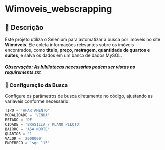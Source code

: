 
# Wimoveis_webscrapping

## 📌 Descrição

Este projeto utiliza o Selenium para automatizar a busca por imóveis no site **Wimóveis**. Ele coleta informações relevantes sobre os imóveis encontrados, como **título, preço, metragem, quantidade de quartos e suítes**, e salva os dados em um banco de dados MySQL.



##### Observação: As bibliotecas necessárias podem ser vistas no requirements.txt


### 🔧 Configuração da Busca

Configure os parâmetros de busca diretamente no código, ajustando as variáveis conforme necessário:

```python
TIPO = 'APARTAMENTO'
MODALIDADE = 'VENDA'
ESTADO = 'DF'
CIDADE = 'BRASILIA / PLANO PILOTO'
BAIRRO = 'ASA NORTE'
QUARTOS = '1'
VALOR = '2000000'
ENDERECO = 'sqn 115'
